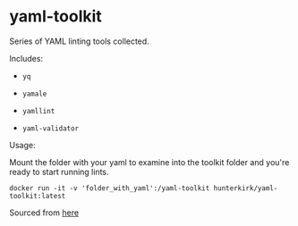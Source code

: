 # yaml-toolkit

Series of YAML linting tools collected.

Includes:

* `yq`

* `yamale`

* `yamllint`

* `yaml-validator`

Usage:

Mount the folder with your yaml to examine into the toolkit folder
and you're ready to start running lints.

`docker run -it -v 'folder_with_yaml':/yaml-toolkit hunterkirk/yaml-toolkit:latest`

Sourced from [here](https://faun.pub/cli-tools-for-validating-and-linting-yaml-files-5627b66849b1)